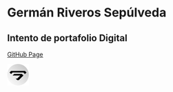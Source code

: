 # Germán Riveros Sepúlveda
## Intento de portafolio Digital
[GitHub Page](https://german-rs.github.io/)

![Logo](./assets/img/favicon.png)
